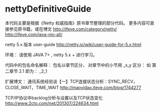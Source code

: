 nettyDefinitiveGuide
====================

本代码主要是根据《Netty 权威指南》原书章节整理的部分代码。
更多内容可直接参见原书籍，或在博文
http://ifeve.com/category/netty/
http://ifeve.com/java-nio-all/



netty 5.x 版本    user-guide
http://netty.io/wiki/user-guide-for-5.x.html

环境：
请使用 JAVA 7+ , netty 5.x + 进行学习。

代码中的包名命名解释：
包名以章节区分， 对章节中的小节用
_x_y  区分： 如 第二章节 2.1  即为： _2_1

扩展博文：
通讯系统经验谈【一】TCP连接状态分析：SYNC_RECV，CLOSE_WAIT，TIME_WAIT
http://maoyidao.iteye.com/blog/1744277

TCP/IP协议中backlog分析与设置以及TCP状态变化
http://www.2cto.com/net/201307/224634.html

